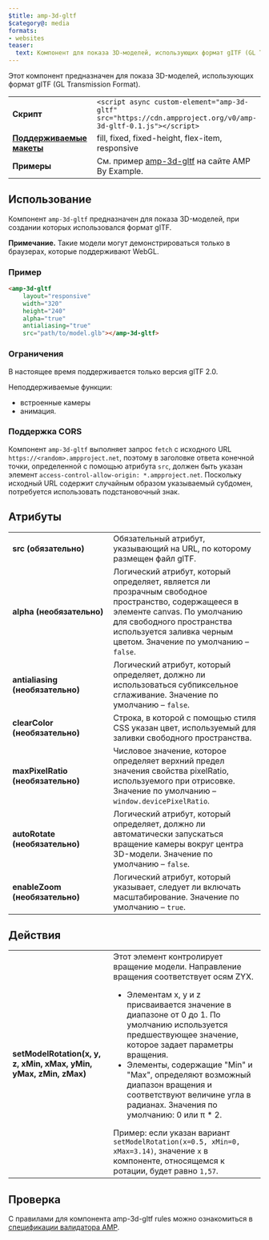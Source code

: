 ```yaml
---
$title: amp-3d-gltf
$category@: media
formats:
- websites
teaser:
  text: Компонент для показа 3D-моделей, использующих формат gITF (GL Transmission Format)
---
```


<!--
Copyright 2018 The AMP HTML Authors. All Rights Reserved.

Licensed under the Apache License, Version 2.0 (the "License");
you may not use this file except in compliance with the License.
You may obtain a copy of the License at

      http://www.apache.org/licenses/LICENSE-2.0

Unless required by applicable law or agreed to in writing, software
distributed under the License is distributed on an "AS-IS" BASIS,
WITHOUT WARRANTIES OR CONDITIONS OF ANY KIND, either express or implied.
See the License for the specific language governing permissions and
limitations under the License.
-->



Этот компонент предназначен для показа 3D-моделей, использующих формат gITF (GL Transmission Format).

<table>
  <tr>
    <td width="40%"><strong>Скрипт</strong></td>
    <td><code>&lt;script async custom-element="amp-3d-gltf" src="https://cdn.ampproject.org/v0/amp-3d-gltf-0.1.js"&gt;&lt;/script&gt;</code></td>
  </tr>
  <tr>
    <td class="col-fourty"><strong><a href="../../../documentation/guides-and-tutorials/develop/style_and_layout/control_layout.md">Поддерживаемые макеты</a></strong></td>
    <td>fill, fixed, fixed-height, flex-item, responsive</td>
  </tr>
  <tr>
    <td><strong>Примеры</strong></td>
    <td>См. пример <a href="https://ampbyexample.com/components/amp-3d-gltf/">amp-3d-gltf</a> на сайте AMP By Example.</td>
  </tr>
</table>

## Использование <a name="usage"></a>

Компонент `amp-3d-gltf` предназначен для показа 3D-моделей, при создании которых использовался формат gITF.

**Примечание.** Такие модели могут демонстрироваться только в браузерах, которые поддерживают WebGL.

### Пример <a name="example"></a>

```html
<amp-3d-gltf
    layout="responsive"
    width="320"
    height="240"
    alpha="true"
    antialiasing="true"
    src="path/to/model.glb"></amp-3d-gltf>
```

### Ограничения <a name="limitations"></a>

В настоящее время поддерживается только версия glTF 2.0.

Неподдерживаемые функции:

- встроенные камеры
- анимация.



### Поддержка CORS <a name="cors"></a>

Компонент `amp-3d-gltf` выполняет запрос `fetch` с исходного URL `https://<random>.ampproject.net`, поэтому в заголовке ответа конечной точки, определенной с помощью атрибута `src`, должен быть указан элемент `access-control-allow-origin: *.ampproject.net`. Поскольку исходный URL содержит случайным образом указываемый субдомен, потребуется использовать подстановочный знак.

## Атрибуты <a name="attributes"></a>

<table>
  <tr>
    <td width="40%"><strong>src (обязательно)</strong></td>
    <td>Обязательный атрибут, указывающий на URL, по которому размещен файл glTF.</td>
  </tr>
  <tr>
    <td width="40%"><strong>alpha (необязательно)</strong></td>
    <td>Логический атрибут, который определяет, является ли прозрачным свободное пространство, содержащееся в элементе canvas. По умолчанию для свободного пространства используется заливка черным цветом.
        Значение по умолчанию – <code>false</code>.</td>
    </tr>
    <tr>
      <td width="40%"><strong>antialiasing (необязательно)</strong></td>
      <td>Логический атрибут, который определяет, должно ли использоваться субпиксельное сглаживание. Значение по умолчанию – <code>false</code>.</td>
    </tr>
    <tr>
      <td width="40%"><strong>clearColor (необязательно)</strong></td>
      <td>Строка, в которой с помощью стиля CSS указан цвет, используемый для заливки свободного пространства.</td>
    </tr>
    <tr>
      <td width="40%"><strong>maxPixelRatio (необязательно)</strong></td>
      <td>Числовое значение, которое определяет верхний предел значения свойства pixelRatio, используемого при отрисовке. Значение по умолчанию – <code>window.devicePixelRatio</code>.</td>
    </tr>
    <tr>
      <td width="40%"><strong>autoRotate (необязательно)</strong></td>
      <td>Логический атрибут, который определяет, должно ли автоматически запускаться вращение камеры вокруг центра 3D-модели. Значение по умолчанию – <code>false</code>.</td>
    </tr>
    <tr>
      <td width="40%"><strong>enableZoom (необязательно)</strong></td>
      <td>Логический атрибут, который указывает, следует ли включать масштабирование. Значение по умолчанию – <code>true</code>.</td>
    </tr>
  </table>

## Действия <a name="actions"></a>

<table>
  <tr>
    <td width="40%"><strong>setModelRotation(x, y, z, xMin, xMax, yMin, yMax, zMin, zMax)</strong></td>
    <td>Этот элемент контролирует вращение модели. Направление вращения соответствует осям ZYX.
      <ul>
        <li>Элементам x, y и z присваивается значение в диапазоне от 0 до 1. По умолчанию используется предшествующее значение, которое задает параметры вращения.</li>
        <li>Элементы, содержащие "Min" и "Max", определяют возможный диапазон вращения и соответствуют величине угла в радианах. Значения по умолчанию: 0 или π * 2.</li>
      </ul>
      Пример: если указан вариант <code>setModelRotation(x=0.5, xMin=0, xMax=3.14)</code>, значение <code>x</code> в компоненте, относящемся к ротации, будет равно <code>1,57</code>.</td>
    </tr>
  </table>

## Проверка <a name="validation"></a>

С правилами для компонента amp-3d-gltf rules можно ознакомиться в [спецификации валидатора AMP](https://github.com/ampproject/amphtml/blob/master/extensions/amp-3d-gltf/validator-amp-3d-gltf.protoascii).
